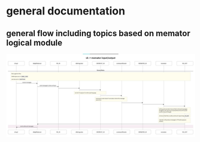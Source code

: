 # general documentation
## general flow including topics based on memator logical module
![memator flow](pics/memator_flow.jpg)
